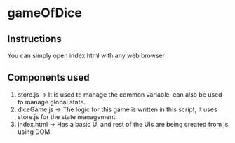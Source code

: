 # gameOfDice

## Instructions
You can simply open index.html with any web browser

## Components used
1. store.js -> It is used to manage the common variable, can also be used to manage global state.
2. diceGame.js -> The logic for this game is written in this script, it uses store.js for the state management.
3. index.html -> Has a basic UI and rest of the UIs are being created from js using DOM.
